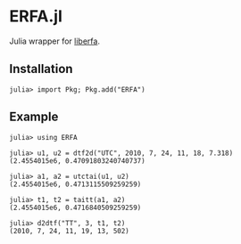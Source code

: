 ERFA.jl
=======

Julia wrapper for [liberfa](https://github.com/liberfa/erfa).

Installation
------------

```julia-repl
julia> import Pkg; Pkg.add("ERFA")
```

Example
-------

```jldoctest
julia> using ERFA

julia> u1, u2 = dtf2d("UTC", 2010, 7, 24, 11, 18, 7.318)
(2.4554015e6, 0.47091803240740737)

julia> a1, a2 = utctai(u1, u2)
(2.4554015e6, 0.4713115509259259)

julia> t1, t2 = taitt(a1, a2)
(2.4554015e6, 0.4716840509259259)

julia> d2dtf("TT", 3, t1, t2)
(2010, 7, 24, 11, 19, 13, 502)
```
